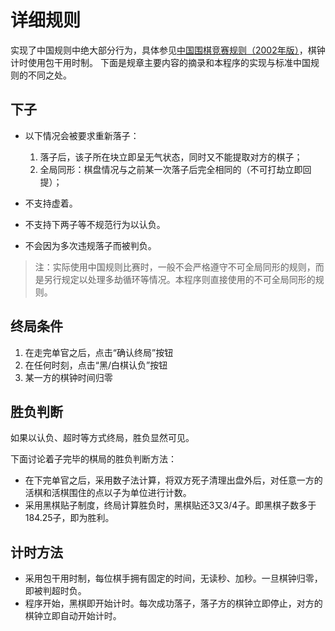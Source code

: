 # 详细规则
实现了中国规则中绝大部分行为，具体参见[中国围棋竞赛规则（2002年版）](https://web.archive.org/web/20181028095831/http://games.sports.cn/datebase/encyclopaedia/wq/2010-07-19/2046610.html)，棋钟计时使用包干用时制。
下面是规章主要内容的摘录和本程序的实现与标准中国规则的不同之处。
## 下子
- 以下情况会被要求重新落子：
  1. 落子后，该子所在块立即呈无气状态，同时又不能提取对方的棋子；
  2. 全局同形：棋盘情况与之前某一次落子后完全相同的（不可打劫立即回提）；

- 不支持虚着。

- 不支持下两子等不规范行为以认负。

- 不会因为多次违规落子而被判负。

> 注：实际使用中国规则比赛时，一般不会严格遵守不可全局同形的规则，而是另行规定以处理多劫循环等情况。本程序则直接使用的不可全局同形的规则。

## 终局条件

1. 在走完单官之后，点击“确认终局”按钮
2. 在任何时刻，点击“黑/白棋认负”按钮
3. 某一方的棋钟时间归零

## 胜负判断
如果以认负、超时等方式终局，胜负显然可见。

下面讨论着子完毕的棋局的胜负判断方法：

- 在下完单官之后，采用数子法计算，将双方死子清理出盘外后，对任意一方的活棋和活棋围住的点以子为单位进行计数。
- 采用黑棋贴子制度，终局计算胜负时，黑棋贴还3又3/4子。即黑棋子数多于184.25子，即为胜利。

## 计时方法

- 采用包干用时制，每位棋手拥有固定的时间，无读秒、加秒。一旦棋钟归零，即被判超时负。
- 程序开始，黑棋即开始计时。每次成功落子，落子方的棋钟立即停止，对方的棋钟立即自动开始计时。
